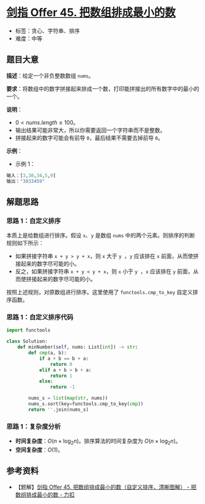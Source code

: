 # [剑指 Offer 45. 把数组排成最小的数](https://leetcode.cn/problems/ba-shu-zu-pai-cheng-zui-xiao-de-shu-lcof/)

- 标签：贪心、字符串、排序
- 难度：中等

## 题目大意

**描述**：给定一个非负整数数组 `nums`。

**要求**：将数组中的数字拼接起来排成一个数，打印能拼接出的所有数字中的最小的一个。

**说明**：

- $0 < nums.length \le 100$。
- 输出结果可能非常大，所以你需要返回一个字符串而不是整数。
- 拼接起来的数字可能会有前导 `0`，最后结果不需要去掉前导 `0`。

**示例**：

- 示例 1：

```python
输入：[3,30,34,5,9]
输出："3033459"
```

## 解题思路

### 思路 1：自定义排序

本质上是给数组进行排序。假设 `x`、`y` 是数组 `nums` 中的两个元素。则排序的判断规则如下所示：

- 如果拼接字符串 `x + y > y + x`，则 `x` 大于 `y `，`y` 应该排在 `x` 前面，从而使拼接起来的数字尽可能的小。
- 反之，如果拼接字符串 `x + y < y + x`，则 `x` 小于 `y `，`x` 应该排在 `y` 前面，从而使拼接起来的数字尽可能的小。

按照上述规则，对原数组进行排序。这里使用了 `functools.cmp_to_key` 自定义排序函数。

### 思路 1：自定义排序代码

```python
import functools

class Solution:
    def minNumber(self, nums: List[int]) -> str:
        def cmp(a, b):
            if a + b == b + a:
                return 0
            elif a + b > b + a:
                return 1
            else:
                return -1

        nums_s = list(map(str, nums))
        nums_s.sort(key=functools.cmp_to_key(cmp))
        return ''.join(nums_s)
```

### 思路 1：复杂度分析

- **时间复杂度**：$O(n \times \log_2n)$。排序算法的时间复杂度为 $O(n \times \log_2n)$。
- **空间复杂度**：$O(1)$。

## 参考资料

- 【题解】[剑指 Offer 45. 把数组排成最小的数（自定义排序，清晰图解） - 把数组排成最小的数 - 力扣](https://leetcode.cn/problems/ba-shu-zu-pai-cheng-zui-xiao-de-shu-lcof/solution/mian-shi-ti-45-ba-shu-zu-pai-cheng-zui-xiao-de-s-4/)
